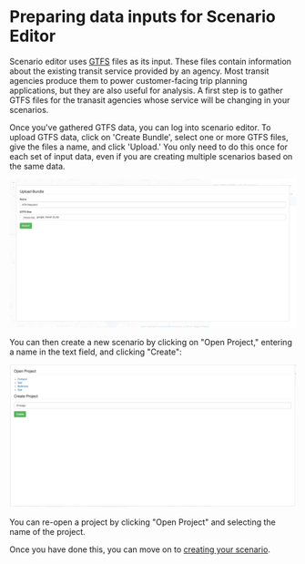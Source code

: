 # Preparing data inputs for Scenario Editor

Scenario editor uses [GTFS](https://developers.google.com/transit/gtfs/) files as its input. These files contain information
about the existing transit service provided by an agency. Most transit agencies produce them to power customer-facing trip
planning applications, but they are also useful for analysis. A first step is to gather GTFS files for the tranasit agencies whose
service will be changing in your scenarios.

Once you've gathered GTFS data, you can log into scenario editor. To upload GTFS data, click on 'Create Bundle', select one or more GTFS
files, give the files a name, and click 'Upload.' You only need to do this once for each set of input data, even if you are creating multiple
scenarios based on the same data.

<img src="img/upload.png" alt="upload bundle dialog" />

You can then create a new scenario by clicking on "Open Project," entering a name in the text field, and clicking "Create":

<img src="img/create-project.png" alt="create project" />

You can re-open a project by clicking "Open Project" and selecting the name of the project.

Once you have done this, you can move on to [creating your scenario](edit-scenario).